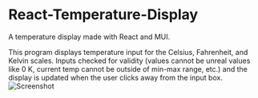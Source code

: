 # React-Temperature-Display
A temperature display made with React and MUI.

This program displays temperature input for the Celsius, Fahrenheit, and Kelvin scales. Inputs checked for validity (values cannot be unreal values like 0 K, current temp cannot be outside of min-max range, etc.) and the display is updated when the user clicks away from the input box.
![Screenshot](temp-screenshot.png)
